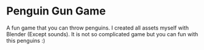 # Penguin Gun Game
A fun game that you can throw penguins. I created all assets myself with Blender (Except sounds). It is not so complicated game but you can fun with this penguins :)
